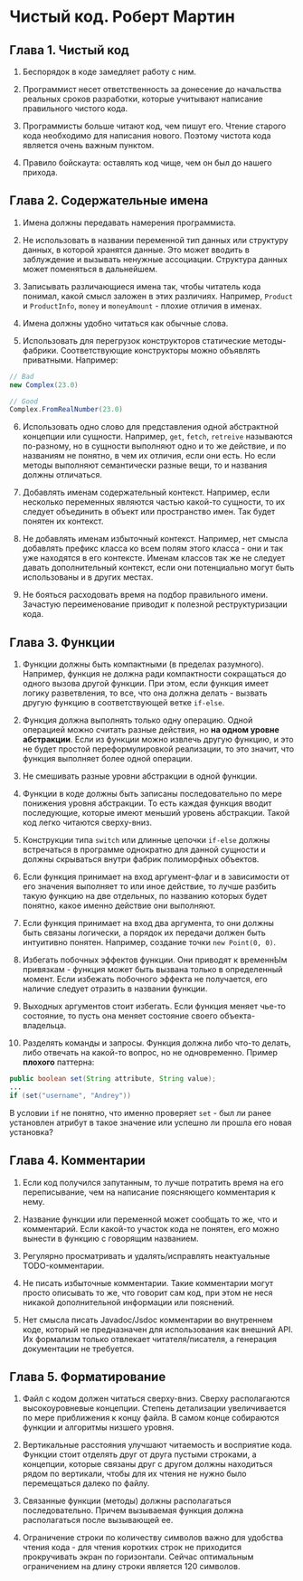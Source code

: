 # Чистый код. Роберт Мартин

## Глава 1. Чистый код

1. Беспорядок в коде замедляет работу с ним.

2. Программист несет ответственность за донесение до начальства реальных сроков разработки,
  которые учитывают написание правильного чистого кода.

3. Программисты больше читают код, чем пишут его. Чтение старого кода необходимо для написания нового. Поэтому чистота
  кода является очень важным пунктом.

4. Правило бойскаута: оставлять код чище, чем он был до нашего прихода.

## Глава 2. Содержательные имена

1. Имена должны передавать намерения программиста.

2. Не использовать в названии переменной тип данных или структуру данных, в которой хранятся данные.
  Это может вводить в заблуждение и вызывать ненужные ассоциации. Структура данных может поменяться в дальнейшем.

3. Записывать различающиеся имена так, чтобы читатель кода понимал, какой смысл заложен в этих различиях. Например,
  `Product` и `ProductInfo`, `money` и `moneyAmount` - плохие отличия в именах.

4. Имена должны удобно читаться как обычные слова.

5. Использовать для перегрузок конструкторов статические методы-фабрики. Соответствующие конструкторы
  можно объявлять приватными. Например:

```java
// Bad
new Complex(23.0)

// Good
Complex.FromRealNumber(23.0)
```

6. Использовать одно слово для представления одной абстрактной концепции или сущности. Например, `get`, `fetch`,
  `retreive` называются по-разному, но в сущности выполняют одно и то же действие, и по названиям не понятно,
  в чем их отличия, если они есть. Но если методы выполняют семантически разные вещи, то и названия должны отличаться.

7. Добавлять именам содержательный контекст. Например, если несколько переменных являются частью какой-то сущности,
  то их следует объединить в объект или пространство имен. Так будет понятен их контекст.

8. Не добавлять именам избыточный контекст. Например, нет смысла добавлять префикс класса ко всем полям этого класса -
  они и так уже находятся в его контексте. Именам классов так же не следует давать дополнительный контекст, если они
  потенциально могут быть использованы и в других местах.

9. Не бояться расходовать время на подбор правильного имени. Зачастую переименование приводит к полезной
  реструктуризации кода.

## Глава 3. Функции

1. Функции должны быть компактными (в пределах разумного). Например, функция не должна ради компактности сокращаться до
  одного вызова другой функции. При этом, если функция имеет логику разветвления, то все, что она должна делать -
  вызвать другую функцию в соответствующей ветке `if-else`.

2. Функция должна выполнять только одну операцию. Одной операцией можно считать разные действия,
  но **на одном уровне абстракции**. Если из функции можно извлечь другую функцию,
  и это не будет простой переформулировкой реализации, то это значит, что функция выполняет более одной операции.

3. Не смешивать разные уровни абстракции в одной функции.

4. Функции в коде должны быть записаны последовательно по мере понижения уровня абстракции. То есть каждая функция
  вводит последующие, которые имеют меньший уровень абстракции. Такой код легко читаются сверху-вниз.

5. Конструкции типа `switch` или длинные цепочки `if-else` должны встречаться в программе
  однократно для данной сущности и должны скрываться внутри фабрик полиморфных объектов.

6. Если функция принимает на вход аргумент-флаг и в зависимости от его значения выполняет то или иное действие, то лучше
  разбить такую функцию на две отдельных, по названию которых будет понятно, какое именно действие они выполняют.

7. Если функция принимает на вход два аргумента, то они должны быть связаны логически, а порядок их передачи должен быть
  интуитивно понятен. Например, создание точки `new Point(0, 0)`.

8. Избегать побочных эффектов функции. Они приводят к временнЫм привязкам - функция может быть вызвана только
  в определенный момент. Если избежать побочного эффекта не получается, его наличие следует отразить в названии функции.

9. Выходных аргументов стоит избегать. Если функция меняет чье-то состояние, то пусть она меняет состояние
  своего объекта-владельца.

10. Разделять команды и запросы. Функция должна либо что-то делать, либо отвечать на какой-то вопрос,
  но не одновременно. Пример **плохого** паттерна:

```java
public boolean set(String attribute, String value);
...
if (set("username", "Andrey"))
```

В условии `if` не понятно, что именно проверяет `set` - был ли ранее установлен атрибут в такое значение
или успешно ли прошла его новая установка?

## Глава 4. Комментарии

1. Если код получился запутанным, то лучше потратить время на его переписывание, чем на написание поясняющего
  комментария к нему.

2. Название функции или переменной может сообщать то же, что и комментарий. Если какой-то участок кода не понятен,
  его можно вынести в функцию с говорящим названием.

3. Регулярно просматривать и удалять/исправлять неактуальные TODO-комментарии.

4. Не писать избыточные комментарии. Такие комментарии могут просто описывать то же, что говорит сам код, при этом
  не неся никакой дополнительной информации или пояснений.

5. Нет смысла писать Javadoc/Jsdoc комментарии во внутреннем коде, который не предназначен для использования как внешний
  API. Их формализм только отвлекает читателя/писателя, а генерация документации не требуется.

## Глава 5. Форматирование

1. Файл с кодом должен читаться сверху-вниз. Сверху располагаются высокоуровневые концепции. Степень детализации
  увеличивается по мере приближения к концу файла. В самом конце собираются функции и алгоритмы низшего уровня.

2. Вертикальные расстояния улучшают читаемость и восприятие кода. Функции стоит отделять друг от друга пустыми строками,
  а концепции, которые связаны друг с другом должны находиться рядом по вертикали, чтобы для их чтения не нужно было
  перемещаться далеко по файлу.

3. Связанные функции (методы) должны располагаться последовательно. Причем вызываемая функция должна располагаться после
 вызывающей ее.

4. Ограничение строки по количеству символов важно для удобства чтения кода - для чтения коротких строк не приходится
  прокручивать экран по горизонтали. Сейчас оптимальным ограничением на длину строки является 120 символов.
